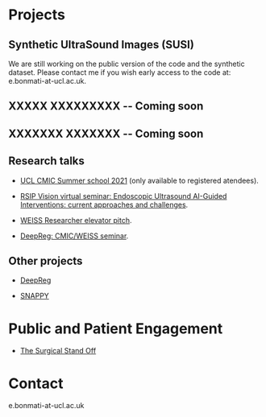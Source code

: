 # Projects

## Synthetic UltraSound Images (SUSI)

We are still working on the public version of the code and the synthetic dataset. Please contact me if you wish early access to the code at: e.bonmati-at-ucl.ac.uk.

## XXXXX XXXXXXXXX -- Coming soon

## XXXXXXX XXXXXXX -- Coming soon

## Research talks

* [UCL CMIC Summer school 2021](https://medicss.cs.ucl.ac.uk/timetable/event/2021-esther-bonmati-coll/) (only available to registered atendees).

* [RSIP Vision virtual seminar: Endoscopic Ultrasound AI-Guided Interventions: current approaches and challenges](https://www.rsipvision.com/meetup-endoscopic-ultrasound-guided-interventions/).

* [WEISS Researcher elevator pitch](https://www.youtube.com/watch?v=csw6SVl8igE).

* [DeepReg: CMIC/WEISS seminar](https://www.youtube.com/watch?v=jDEyWXZM3CE).

## Other projects

*  [DeepReg](www.deepreg.net)

*  [SNAPPY](https://github.com/UCL/scikit-surgery)


# Public and Patient Engagement

*  [The Surgical Stand Off](https://www.youtube.com/watch?v=QEcoGTEf_qU)

# Contact

e.bonmati-at-ucl.ac.uk

